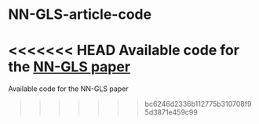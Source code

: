 # NN-GLS-article-code
<<<<<<< HEAD
Available code for the [NN-GLS paper](https://arxiv.org/pdf/2304.09157.pdf)
=======
Available code for the NN-GLS paper
>>>>>>> bc6246d2336b112775b310708f95d3871e459c99
